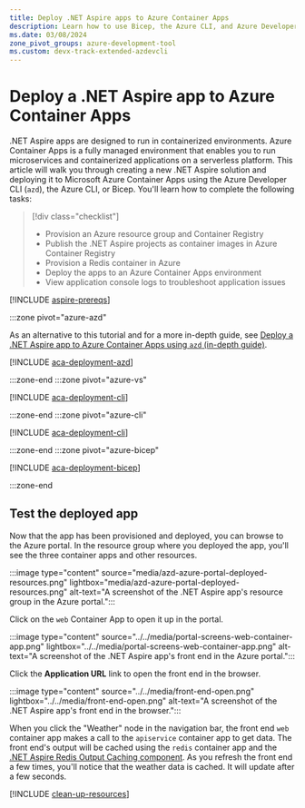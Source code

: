 ```yaml
---
title: Deploy .NET Aspire apps to Azure Container Apps
description: Learn how to use Bicep, the Azure CLI, and Azure Developer CLI to deploy .NET Aspire apps to Azure.
ms.date: 03/08/2024
zone_pivot_groups: azure-development-tool
ms.custom: devx-track-extended-azdevcli
---
```


# Deploy a .NET Aspire app to Azure Container Apps

.NET Aspire apps are designed to run in containerized environments. Azure Container Apps is a fully managed environment that enables you to run microservices and containerized applications on a serverless platform. This article will walk you through creating a new .NET Aspire solution and deploying it to Microsoft Azure Container Apps using the Azure Developer CLI (`azd`), the Azure CLI, or Bicep. You'll learn how to complete the following tasks:

> [!div class="checklist"]
>
> - Provision an Azure resource group and Container Registry
> - Publish the .NET Aspire projects as container images in Azure Container Registry
> - Provision a Redis container in Azure
> - Deploy the apps to an Azure Container Apps environment
> - View application console logs to troubleshoot application issues

[!INCLUDE [aspire-prereqs](../../includes/aspire-prereqs.md)]

:::zone pivot="azure-azd"

As an alternative to this tutorial and for a more in-depth guide, see [Deploy a .NET Aspire app to Azure Container Apps using `azd` (in-depth guide)](aca-deployment-azd-in-depth.md).

[!INCLUDE [aca-deployment-azd](includes/aca-deployment-azd.md)]

:::zone-end
:::zone pivot="azure-vs"

[!INCLUDE [aca-deployment-cli](includes/aca-deployment-vs.md)]

:::zone-end
:::zone pivot="azure-cli"

[!INCLUDE [aca-deployment-cli](includes/aca-deployment-cli.md)]

:::zone-end
:::zone pivot="azure-bicep"

[!INCLUDE [aca-deployment-bicep](includes/aca-deployment-bicep.md)]

:::zone-end

## Test the deployed app

Now that the app has been provisioned and deployed, you can browse to the Azure portal. In the resource group where you deployed the app, you'll see the three container apps and other resources.

:::image type="content" source="media/azd-azure-portal-deployed-resources.png" lightbox="media/azd-azure-portal-deployed-resources.png" alt-text="A screenshot of the .NET Aspire app's resource group in the Azure portal.":::

Click on the `web` Container App to open it up in the portal.

:::image type="content" source="../../media/portal-screens-web-container-app.png" lightbox="../../media/portal-screens-web-container-app.png" alt-text="A screenshot of the .NET Aspire app's front end in the Azure portal.":::

Click the **Application URL** link to open the front end in the browser.

:::image type="content" source="../../media/front-end-open.png" lightbox="../../media/front-end-open.png" alt-text="A screenshot of the .NET Aspire app's front end in the browser.":::

When you click the "Weather" node in the navigation bar, the front end `web` container app makes a call to the `apiservice` container app to get data. The front end's output will be cached using the `redis` container app and the [.NET Aspire Redis Output Caching component](../../caching/stackexchange-redis-output-caching-component.md). As you refresh the front end a few times, you'll notice that the weather data is cached. It will update after a few seconds.

[!INCLUDE [clean-up-resources](../../includes/clean-up-resources.md)]
